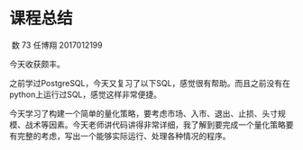 # 									课程总结

​																	数 73  任博翔    2017012199

今天收获颇丰。

之前学过PostgreSQL，今天又复习了以下SQL，感觉很有帮助。而且之前没有在python上运行过SQL，感觉这样非常便捷。

今天学习了构建一个简单的量化策略，要考虑市场、入市、退出、止损、头寸规模、战术等因素。今天老师讲代码讲得非常详细，我了解到要完成一个量化策略要有完整的考虑，写出一个能够实际运行、处理各种情况的程序。